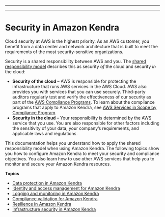 --------

--------

# Security in Amazon Kendra<a name="security"></a>

Cloud security at AWS is the highest priority\. As an AWS customer, you benefit from a data center and network architecture that is built to meet the requirements of the most security\-sensitive organizations\.

Security is a shared responsibility between AWS and you\. The [shared responsibility model](http://aws.amazon.com/compliance/shared-responsibility-model/) describes this as security *of* the cloud and security *in* the cloud:
+ **Security of the cloud** – AWS is responsible for protecting the infrastructure that runs AWS services in the AWS Cloud\. AWS also provides you with services that you can use securely\. Third\-party auditors regularly test and verify the effectiveness of our security as part of the [AWS Compliance Programs](http://aws.amazon.com/compliance/programs/)\. To learn about the compliance programs that apply to Amazon Kendra, see [AWS Services in Scope by Compliance Program](http://aws.amazon.com/compliance/services-in-scope/)\.
+ **Security in the cloud** – Your responsibility is determined by the AWS service that you use\. You are also responsible for other factors including the sensitivity of your data, your company’s requirements, and applicable laws and regulations\. 

This documentation helps you understand how to apply the shared responsibility model when using Amazon Kendra\. The following topics show you how to configure Amazon Kendra to meet your security and compliance objectives\. You also learn how to use other AWS services that help you to monitor and secure your Amazon Kendra resources\. 

**Topics**
+ [Data protection in Amazon Kendra](data-protection.md)
+ [Identity and access management for Amazon Kendra](security-iam.md)
+ [Logging and monitoring in Amazon Kendra](incident-response.md)
+ [Compliance validation for Amazon Kendra](SERVICENAME-compliance.md)
+ [Resilience in Amazon Kendra](disaster-recovery-resiliency.md)
+ [Infrastructure security in Amazon Kendra](infrastructure-security.md)